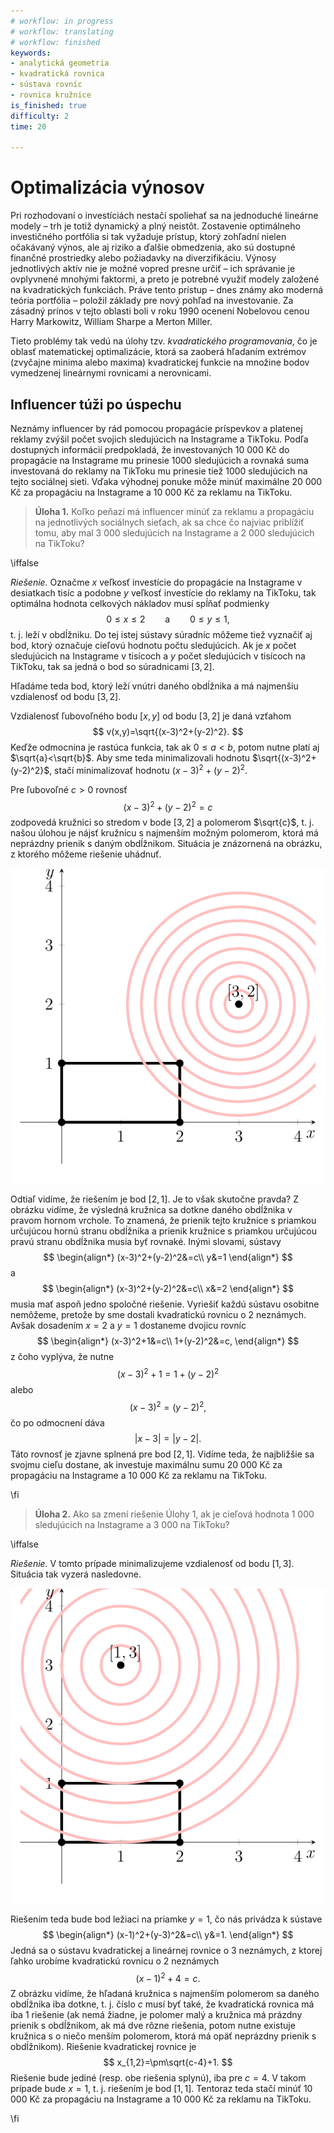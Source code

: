 ```yaml
---
# workflow: in progress
# workflow: translating
# workflow: finished
keywords:
- analytická geometria
- kvadratická rovnica
- sústava rovníc
- rovnica kružnice
is_finished: true
difficulty: 2
time: 20

---
```


# Optimalizácia výnosov

Pri rozhodovaní o investíciách nestačí spoliehať sa na jednoduché lineárne modely – trh je 
totiž dynamický a plný neistôt. Zostavenie optimálneho investičného portfólia si tak 
vyžaduje prístup, ktorý zohľadní nielen očakávaný výnos, ale aj riziko a ďalšie obmedzenia, 
ako sú dostupné finančné prostriedky alebo požiadavky na diverzifikáciu. Výnosy jednotlivých 
aktív nie je možné vopred presne určiť – ich správanie je ovplyvnené mnohými faktormi, a preto je potrebné 
využiť modely založené na kvadratických funkciách. Práve tento prístup – dnes známy ako moderná 
teória portfólia – položil základy pre nový pohľad na investovanie. Za zásadný prínos v tejto oblasti 
boli v roku 1990 ocenení Nobelovou cenou Harry Markowitz, William Sharpe a Merton Miller.

Tieto problémy tak vedú na úlohy tzv. *kvadratického programovania*, čo je oblasť matematickej optimalizácie, 
ktorá sa zaoberá hľadaním extrémov (zvyčajne minima alebo maxima) kvadratickej funkcie na množine bodov vymedzenej 
lineárnymi rovnicami a nerovnicami.

## Influencer túži po úspechu

Neznámy influencer by rád pomocou propagácie príspevkov a platenej reklamy zvýšil počet svojich sledujúcich 
na Instagrame a TikToku. Podľa dostupných informácií predpokladá, že investovaných 10 000 Kč do propagácie
na Instagrame mu prinesie 1000 sledujúcich a rovnaká suma investovaná do reklamy na TikToku mu prinesie tiež
1000 sledujúcich na tejto sociálnej sieti. Vďaka výhodnej ponuke môže minúť maximálne 20 000 Kč za propagáciu 
na Instagrame a 10 000 Kč za reklamu na TikToku.

> **Úloha 1.** Koľko peňazí má influencer minúť za reklamu a propagáciu na jednotlivých sociálnych sieťach, 
> ak sa chce čo najviac priblížiť tomu, aby mal 3 000 sledujúcich na Instagrame a 2 000 sledujúcich 
> na TikToku?

\iffalse

*Riešenie.* Označme $x$ veľkosť investície do propagácie na Instagrame v desiatkach tisíc a podobne $y$ 
veľkosť investície do reklamy na TikToku, tak optimálna hodnota celkových nákladov musí spĺňať podmienky 
$$
0\leq x \leq 2 \qquad\text{a}\qquad 0\leq y\leq 1,
$$
t. j. leží v obdĺžniku. Do tej istej sústavy súradníc môžeme tiež vyznačiť aj bod, ktorý označuje
cieľovú hodnotu počtu sledujúcich. Ak je $x$ počet sledujúcich na Instagrame v tisícoch a $y$
počet sledujúcich v tisícoch na TikToku, tak sa jedná o bod so súradnicami $[3,2]$.

Hľadáme teda bod, ktorý leží vnútri daného obdĺžnika a má najmenšiu vzdialenosť od bodu $[3,2]$.

Vzdialenosť ľubovoľného bodu $[x,y]$ od bodu $[3,2]$ je daná vzťahom 
$$
v(x,y)=\sqrt{(x-3)^2+(y-2)^2}.
$$
Keďže odmocnina je rastúca funkcia, tak ak $0\leq a<b$, potom nutne platí aj $\sqrt{a}<\sqrt{b}$.
Aby sme teda minimalizovali hodnotu $\sqrt{(x-3)^2+(y-2)^2}$, stačí minimalizovať hodnotu $(x-3)^2+(y-2)^2$.

Pre ľubovoľné $c>0$ rovnosť 
$$
  (x-3)^2+(y-2)^2=c
$$
zodpovedá kružnici so stredom v bode $[3,2]$ a polomerom $\sqrt{c}$, t. j. našou úlohou je nájsť 
kružnicu s najmenším možným polomerom, ktorá má neprázdny prienik s daným obdĺžnikom. Situácia
je znázornená na obrázku, z ktorého môžeme riešenie uhádnuť. 

![K riešeniu Úlohy 1](math4you_00051_01.svg)

Odtiaľ vidíme, že riešením je bod $[2,1]$. Je to však skutočne pravda? Z obrázku vidíme, že výsledná kružnica 
sa dotkne daného obdĺžnika v pravom hornom vrchole. To znamená, že prienik tejto kružnice s priamkou určujúcou hornú stranu 
obdĺžnika a prienik kružnice s priamkou určujúcou pravú stranu obdĺžnika musia byť rovnaké. Inými slovami, sústavy
$$
\begin{align*}
(x-3)^2+(y-2)^2&=c\\  
y&=1
\end{align*}
$$
a 
$$
\begin{align*}
  (x-3)^2+(y-2)^2&=c\\ 
  x&=2
\end{align*}
$$
musia mať aspoň jedno spoločné riešenie. Vyriešiť každú sústavu osobitne nemôžeme, pretože by sme dostali kvadratickú 
rovnicu o 2 neznámych. Avšak dosadením $x=2$ a $y=1$ dostaneme dvojicu rovníc
$$
\begin{align*}
  (x-3)^2+1&=c\\ 
  1+(y-2)^2&=c,
\end{align*}
$$
z čoho vyplýva, že nutne 
$$
  (x-3)^2+1=1+(y-2)^2
$$
alebo
$$
  (x-3)^2=(y-2)^2,
$$
čo po odmocnení dáva
$$
|x-3|=|y-2|.
$$
Táto rovnosť je zjavne splnená pre bod $[2,1]$. Vidíme teda, že najbližšie sa svojmu cieľu dostane, ak investuje
maximálnu sumu 20 000 Kč za propagáciu na Instagrame a 10 000 Kč za reklamu na TikToku.

\fi

> **Úloha 2.** Ako sa zmení riešenie Úlohy 1, ak je cieľová hodnota 1 000 
> sledujúcich na Instagrame a 3 000 na TikToku?

\iffalse

*Riešenie.* V tomto prípade minimalizujeme vzdialenosť od bodu 
$[1,3]$. Situácia tak vyzerá nasledovne.

![K riešeniu Úlohy 2](math4you_00051_02.svg)

Riešením teda bude bod ležiaci na priamke $y=1$, čo nás privádza k sústave
$$
\begin{align*}
(x-1)^2+(y-3)^2&=c\\ 
y&=1.
\end{align*}
$$ 
Jedná sa o sústavu kvadratickej a lineárnej rovnice o 3 neznámych, z ktorej ľahko urobíme kvadratickú 
rovnicu o 2 neznámych
$$
(x-1)^2+4=c.
$$
Z obrázku vidíme, že hľadaná kružnica s najmenším polomerom sa daného obdĺžnika iba dotkne, 
t. j. číslo $c$ musí byť také, že kvadratická rovnica má iba 1 riešenie (ak nemá žiadne, je 
polomer malý a kružnica má prázdny prienik s obdĺžnikom, ak má dve rôzne riešenia, potom nutne existuje 
kružnica s o niečo menším polomerom, ktorá má opäť neprázdny prienik s obdĺžnikom). Riešenie kvadratickej 
rovnice je
$$
x_{1,2}=\pm\sqrt{c-4}+1.
$$
Riešenie bude jediné (resp. obe riešenia splynú), iba pre $c=4$. V takom prípade bude $x=1$, t. j. riešením je bod 
$[1,1]$. Tentoraz teda stačí minúť 10 000 Kč za propagáciu na Instagrame a 10 000 Kč za reklamu na TikToku.

\fi
